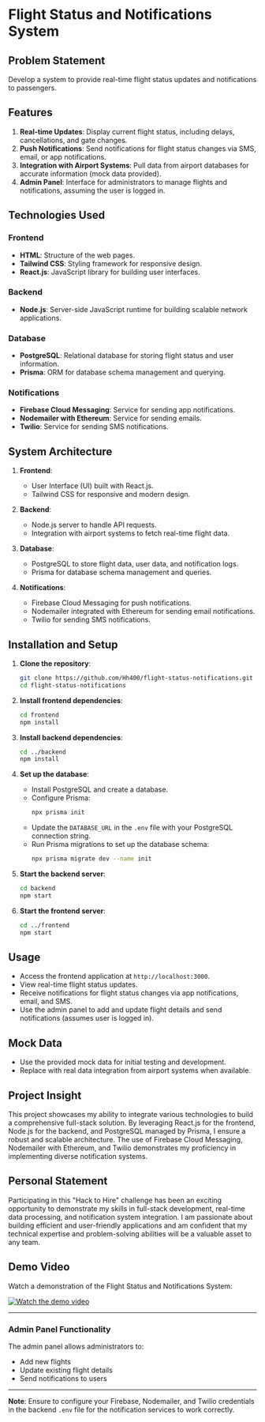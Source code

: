 # Flight Status and Notifications System

## Problem Statement
Develop a system to provide real-time flight status updates and notifications to passengers.

## Features
1. **Real-time Updates**: Display current flight status, including delays, cancellations, and gate changes.
2. **Push Notifications**: Send notifications for flight status changes via SMS, email, or app notifications.
3. **Integration with Airport Systems**: Pull data from airport databases for accurate information (mock data provided).
4. **Admin Panel**: Interface for administrators to manage flights and notifications, assuming the user is logged in.

## Technologies Used
### Frontend
- **HTML**: Structure of the web pages.
- **Tailwind CSS**: Styling framework for responsive design.
- **React.js**: JavaScript library for building user interfaces.

### Backend
- **Node.js**: Server-side JavaScript runtime for building scalable network applications.

### Database
- **PostgreSQL**: Relational database for storing flight status and user information.
- **Prisma**: ORM for database schema management and querying.

### Notifications
- **Firebase Cloud Messaging**: Service for sending app notifications.
- **Nodemailer with Ethereum**: Service for sending emails.
- **Twilio**: Service for sending SMS notifications.

## System Architecture
1. **Frontend**:
    - User Interface (UI) built with React.js.
    - Tailwind CSS for responsive and modern design.

2. **Backend**:
    - Node.js server to handle API requests.
    - Integration with airport systems to fetch real-time flight data.

3. **Database**:
    - PostgreSQL to store flight data, user data, and notification logs.
    - Prisma for database schema management and queries.

4. **Notifications**:
    - Firebase Cloud Messaging for push notifications.
    - Nodemailer integrated with Ethereum for sending email notifications.
    - Twilio for sending SMS notifications.

## Installation and Setup
1. **Clone the repository**:
    ```bash
    git clone https://github.com/Hh400/flight-status-notifications.git
    cd flight-status-notifications
    ```

2. **Install frontend dependencies**:
    ```bash
    cd frontend
    npm install
    ```

3. **Install backend dependencies**:
    ```bash
    cd ../backend
    npm install
    ```

4. **Set up the database**:
    - Install PostgreSQL and create a database.
    - Configure Prisma:
      ```bash
      npx prisma init
      ```
    - Update the `DATABASE_URL` in the `.env` file with your PostgreSQL connection string.
    - Run Prisma migrations to set up the database schema:
      ```bash
      npx prisma migrate dev --name init
      ```

5. **Start the backend server**:
    ```bash
    cd backend
    npm start
    ```

6. **Start the frontend server**:
    ```bash
    cd ../frontend
    npm start
    ```

## Usage
- Access the frontend application at `http://localhost:3000`.
- View real-time flight status updates.
- Receive notifications for flight status changes via app notifications, email, and SMS.
- Use the admin panel to add and update flight details and send notifications (assumes user is logged in).

## Mock Data
- Use the provided mock data for initial testing and development.
- Replace with real data integration from airport systems when available.

## Project Insight
This project showcases my ability to integrate various technologies to build a comprehensive full-stack solution. By leveraging React.js for the frontend, Node.js for the backend, and PostgreSQL managed by Prisma, I ensure a robust and scalable architecture. The use of Firebase Cloud Messaging, Nodemailer with Ethereum, and Twilio demonstrates my proficiency in implementing diverse notification systems.

## Personal Statement
Participating in this "Hack to Hire" challenge has been an exciting opportunity to demonstrate my skills in full-stack development, real-time data processing, and notification system integration. I am passionate about building efficient and user-friendly applications and am confident that my technical expertise and problem-solving abilities will be a valuable asset to any team.

## Demo Video
Watch a demonstration of the Flight Status and Notifications System:

[![Watch the demo video](https://img.youtube.com/vi/VIDEO_ID/hqdefault.jpg)](https://www.youtube.com/watch?v=VIDEO_ID)


---

### Admin Panel Functionality
The admin panel allows administrators to:
- Add new flights
- Update existing flight details
- Send notifications to users

---

**Note**: Ensure to configure your Firebase, Nodemailer, and Twilio credentials in the backend `.env` file for the notification services to work correctly.
